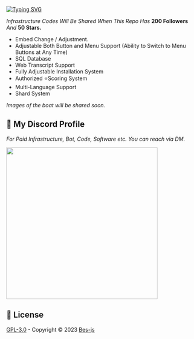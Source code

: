 [![Typing SVG](https://readme-typing-svg.herokuapp.com?font=Delicious+Handrawn&size=60&pause=1000&color=00F743&repeat=false&width=800&height=100&lines=Advanced+Ticket+Bot+%23By+Be%C5%9F)](#)

*Infrastructure Codes Will Be Shared When This Repo Has* **200 Followers** *And* **50 Stars.**

- Embed Change / Adjustment.
- Adjustable Both Button and Menu Support (Ability to Switch to Menu Buttons at Any Time)
- SQL Database
- Web Transcript Support
- Fully Adjustable Installation System
- Authorized ⭐Scoring System
- Multi-Language Support
- Shard System

*Images of the boat will be shared soon.*

## 🔵 My Discord Profile
*For Paid Infrastructure, Bot, Code, Software etc. You can reach via DM.*

 <a href="https://discord.com/users/928259219038302258"><img  width="400px" src="https://lanyard.kyrie25.me/api/928259219038302258?decoration=true&useDisplayName=true&animationDuration=2s&waveColor=3256a8&imgStyle=square&imgBorderRadius=16px&bg=DD272700&idleMessage=Five+So+Beş+So+Me"></a>

## 📖 License
[GPL-3.0](https://www.gnu.org/licenses/gpl-3.0.html) - Copyright © 2023 [Bes-js](https://github.com/Bes-js)
